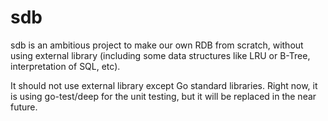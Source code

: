 # sdb

sdb is an ambitious project to make our own RDB from scratch, without using external library (including some data structures like LRU or B-Tree, interpretation of SQL, etc).

It should not use external library except Go standard libraries.
Right now, it is using go-test/deep for the unit testing, but it will be replaced in the near future.
